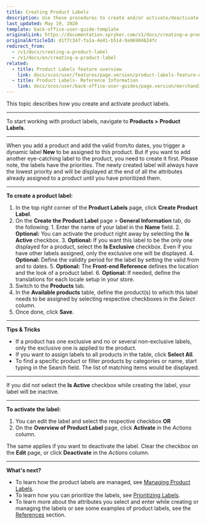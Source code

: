 ```yaml
---
title: Creating Product Labels
description: Use these procedures to create and/or activate/deactivate product labels in the Back Office.
last_updated: May 19, 2020
template: back-office-user-guide-template
originalLink: https://documentation.spryker.com/v1/docs/creating-a-product-label
originalArticleId: d1f7c347-fa1a-4e41-b514-9a96904624fc
redirect_from:
  - /v1/docs/creating-a-product-label
  - /v1/docs/en/creating-a-product-label
related:
  - title: Product Labels feature overview
    link: docs/scos/user/features/page.version/product-labels-feature-overview.html
  - title: Product Labels- Reference Information
    link: docs/scos/user/back-office-user-guides/page.version/merchandising/product-labels/references/product-labels-reference-information.html
---
```


This topic describes how you create and activate product labels.
***
To start working with product labels, navigate to **Products > Product Labels**.
***
When you add a product and add the valid from/to dates, you trigger a dynamic label **New** to be assigned to this product.
But if you want to add another eye-catching label to the product, you need to create it first. Please note, the labels have the priorities. The newly created label will always have the lowest priority and will be displayed at the end of all the attributes already assigned to a product until you have prioritized them.
***
**To create a product label:**

1. In the top right corner of the **Product Labels** page, click **Create Product Label**.
2. On the **Create the Product Label** page > **General Information** tab, do the following:
        1. Enter the name of your label in the **Name** field.
        2. **Optional:** You can activate the product right away by selecting the **Is Active** checkbox.
        3. **Optional:** If you want this label to be the only one displayed for a product, select the **Is Exclusive** checkbox. Even if you have other labels assigned, only the exclusive one will be displayed.
        4. **Optional:** Define the validity period for the label by setting the valid from and to dates.
        5. **Optional:** The **Front-end Reference** defines the location and the look of a product label.
        6. **Optional:** If needed, define the translations for each locale setup in your store.
3. Switch to the **Products** tab.
4. In the **Available products** table, define the product(s) to which this label needs to be assigned by selecting respective checkboxes in the _Select_ column.
5. Once done, click **Save**.
***
**Tips & Tricks**
* If a product has one exclusive and no or several non-exclusive labels, only the exclusive one is applied to the product.
* If you want to assign labels to all products in the table, click **Select All**.
* To find a specific product or filter products by categories or name, start typing in the Search field. The list of matching items would be displayed.
***
If you did not select the **Is Active** checkbox while creating the label, your label will be inactive.
***
**To activate the label:**
1. You can edit the label and select the respective checkbox
**OR**
3. On the **Overview of Product Label** page, click **Activate** in the _Actions_ column.

The same applies if you want to deactivate the label. Clear the checkbox on the **Edit** page, or click **Deactivate** in the _Actions_ column.
***
**What's next?**

* To learn how the product labels are managed, see [Managing Product Labels](/docs/scos/user/back-office-user-guides/{{page.version}}/merchandising/product-labels/managing-product-labels.html).
* To learn how you can prioritize the labels, see [Prioritizing Labels](/docs/scos/user/back-office-user-guides/{{page.version}}/merchandising/product-labels/prioritizing-labels.html).
* To learn more about the attributes you select and enter while creating or managing the labels or see some examples of product labels, see the [References](/docs/scos/user/back-office-user-guides/{{page.version}}/merchandising/product-labels/references/product-labels-reference-information.html) section.
